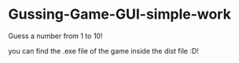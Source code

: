 # Gussing-Game-GUI-simple-work

 Guess a number from 1 to 10!
 
 you can find the .exe file of the game inside the dist file :D!

